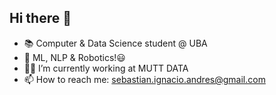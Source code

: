 ## Hi there 👋

- 📚 Computer & Data Science student @ UBA
- 🔭 ML, NLP & Robotics!😃
- 🧑‍🔬 I’m currently working at MUTT DATA
- 📫 How to reach me: sebastian.ignacio.andres@gmail.com
  
<!--
**SebasAndres/SebasAndres** is a ✨ _special_ ✨ repository because its `README.md` (this file) appears on your GitHub profile.

Here are some ideas to get you started:

- 🔭 I’m currently working on ...
- 🌱 I’m currently learning ...
- 👯 I’m looking to collaborate on ...
- 🤔 I’m looking for help with ...
- 💬 Ask me about ...
- 📫 How to reach me: ...
- 😄 Pronouns: ...
- ⚡ Fun fact: ...
-->
